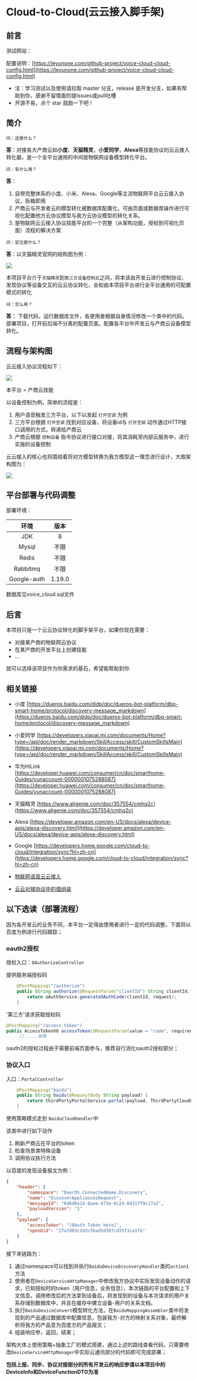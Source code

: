 # Cloud-to-Cloud(云云接入脚手架)

## 前言

测试网站：

配置说明：[https://leyunone.com/github-project/voice-cloud-cloud-config.html](https://leyunone.com/github-project/voice-cloud-cloud-config.html)

- 注：学习测试以及使用请拉取 master 分支，release 是开发分支，如果有帮助到你，感谢不留情面的提Issues或pull吐槽
- 开源不易，点个 star 鼓励一下吧！

## 简介

`问：这是什么？`

**答**：对接各大产商云如**小度**、**天猫精灵**，**小爱同学**，**Alexa**等技能协议的云云接入转化器，是一个全平台通用的中间层物联网设备模型转化平台。

`问：有什么用？`

**答**：

1. 自带完整体系的小度、小米、Alexa、Google等主流物联网平台云云接入协议，拆箱即用
2. 产商云与开发者云的模型转化被数据库配置化，可由页面或数据库操作进行可视化配置他方云协议模型与我方云协议模型的转化关系。
3. 是物联网云云接入协议技能平台的一个完整（从架构功能，授权到可视化页面）流程的解决方案

`问：定位是什么？`

**答**：以天猫精灵官网的结构图为例：

![](https://leyunone-img.oss-cn-hangzhou.aliyuncs.com/image/2024-01-17/e2446cf2-1c5f-4ef7-bc43-5105acbe636d.png)

本项目平台介于`天猫精灵`到`第三方设备控制云`之间，将本该由开发云进行控制协议、发现协议等设备交互的云云协议转化，全权由本项目平台进行全平台通用的可配置模式的转化

`问：怎么用？`

**答：** 下载代码，运行数据库文件，各使用者根据自身情况修改一个类中的代码。部署项目，打开前后端不分离的配置页面，配置各平台中开发云与产商云设备模型转化。

## 流程与架构图

云云接入协议流程如下：

![](https://leyunone-img.oss-cn-hangzhou.aliyuncs.com/image/2024-01-18/38e77e82-d415-4b63-ad7c-1b37810d6515.png)

本平台 = 产商云技能

以设备控制为例，简单的流程是：

1. 用户语音触发三方平台，以下以发起 `打开空调` 为例
2. 三方平台根据 `打开空调` 找到对应设备，将设备id与 `打开空调` 动作通过HTTP接口调用的方式，转递给产商云
3. 产商云根据 `控制设备` 指令协议进行接口对接，将其消耗至内部云服务中，进行实施的设备控制



云云接入的核心也将围绕着将对方模型转换为我方模型这一理念进行设计，大致架构图为：

![](https://leyunone-img.oss-cn-hangzhou.aliyuncs.com/image/2024-01-18/1d5540e7-8e5a-4415-895b-f61f5a111e2e.png)

## 平台部署与代码调整

部署环境：

|    环境     |  版本  |
| :---------: | :----: |
|     JDK     |   8    |
|    Mysql    |  不限  |
|    Redis    |  不限  |
|  Rabbitmq   |  不限  |
| Google-auth | 1.19.0 |

数据库见voice_cloud.sql文件

## 后言

本项目只是一个云云协议转化的脚手架平台，如果你现在需要：

- 对接某产商的物联网云协议
- 在某产商的开发平台上创建技能
- ...

就可以选择该项目作为你需求的基石，希望能帮助到你

## 相关链接

 * 小度  [https://dueros.baidu.com/didp/doc/dueros-bot-platform/dbp-smart-home/protocol/discovery-message_markdown](https://dueros.baidu.com/didp/doc/dueros-bot-platform/dbp-smart-home/protocol/discovery-message_markdown)
 * 小爱同学 [https://developers.xiaoai.mi.com/documents/Home?type=/api/doc/render_markdown/SkillAccess/skill/CustomSkillsMain](https://developers.xiaoai.mi.com/documents/Home?type=/api/doc/render_markdown/SkillAccess/skill/CustomSkillsMain)
 * 华为HiLink  [https://developer.huawei.com/consumer/cn/doc/smarthome-Guides/yunaccount-0000001075288087](https://developer.huawei.com/consumer/cn/doc/smarthome-Guides/yunaccount-0000001075288087)

 * 天猫精灵  [https://www.aligenie.com/doc/357554/cmhq2c](https://www.aligenie.com/doc/357554/cmhq2c)
 * Alexa [https://developer.amazon.com/en-US/docs/alexa/device-apis/alexa-discovery.html](https://developer.amazon.com/en-US/docs/alexa/device-apis/alexa-discovery.html)

 * Google [https://developers.home.google.com/cloud-to-cloud/integration/sync?hl=zh-cn](https://developers.home.google.com/cloud-to-cloud/integration/sync?hl=zh-cn)
 * [物联网语音云云接入](https://leyunone.com/unidentified-business/iot-cloud-cloud.html)
 * [云云对接协议中的值组装](https://leyunone.com/Interesting-design/value-assemble.html)

## 以下选读（部署流程）

因为各开发云的业务不同，本平台一定得由使用者进行一定的代码调整，下面将以百度为例进行代码跟踪；

### oauth2授权

授权入口：`OAuthorizeController`

提供服务端授权码

```java
	@PostMapping("/authorize")    
	public String authorize(@RequestParam("clientId") String clientId, HttpServletRequest request) {
        return oAuthService.generateOAuthCode(clientId, request);
    }
```

'第三方'请求获取授权码

```java
@PostMapping("/access_token")
public AccessTokenVO accessToken(@RequestParam(value = "code", required = false) String code,
     //.....省略
```

oauth2的授权过程由于需要前端页面参与，推荐自行消化oauth2授权部分；

### 协议入口

入口：`PortalController`

```java
	@PostMapping("baidu")
    public String baidu(@RequestBody String payload) {
        return thirdPartyPortalService.portal(payload, ThirdPartyCloudEnum.BAIDU);
    }
```

使用策略模式走到 `BaiduCloudHandler`中

该类中进行如下动作

1. 刷新产商云在平台的token
2. 检查场景类特殊设备
3. 调用协议执行方法

以百度的发现设备报文为例：

```json
{
    "header": {
        "namespace": "DuerOS.ConnectedHome.Discovery",
        "name": "DiscoverAppliancesRequest",
        "messageId": "6d6d6e14-8aee-473e-8c24-0d31ff9c17a2",
        "payloadVersion": "1"
    },
    "payload": {
        "accessToken": "[OAuth Token here]",
        "openUid": "27a7d83c2d3cfbad5d387cd35f3ca17b"
    }
}
```

接下来链路为：

1. 通过namespace可以找到并执行`BaiduDeviceDiscoveryHandler`类的`action1`方法
2. 使用者在`DeviceServiceHttpManager`中修改我方协议中实际发现设备动作的请求，已知授权时的token（用户信息，业务信息），本次链路的平台配置和上下文信息。调用修改后的方法拿到设备后，将发现到的设备与本次请求的用户关系存储到数据库中，并且在缓存中建立设备-用户的关系文档。
3. 执行`BaiduDeviceConvert`模型转化方法，在`BaiduMappingAssembler`类中将发现到的产品通过数据库中配置信息，包装我方-对方的映射关系对象，最终解析将我方的产品变为百度方的产品报文；
4. 组装响应参，返回，结束；

架构大体上使用策略+抽象工厂的模式搭建，通过上述的路线查看代码，只需要修改`DeviceServiceHttpManager`中实际云通讯部分的代码即可完成部署；

**包括上报、同步、协议对接部分的所有开发云的响应参请以本项目中的DeviceInfo和DeviceFunctionDTO为准**

